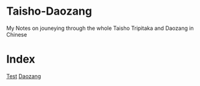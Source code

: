 # Taisho-Daozang
My Notes on jouneying through the whole Taisho Tripitaka and Daozang in Chinese 

# Index
[Test](https://github.com/morgan9992/Taisho-Daozang/blob/main/README.md)
[Daozang](https://github.com/morgan9992/Taisho-Daozang/blob/main/Daozang/index.md)
